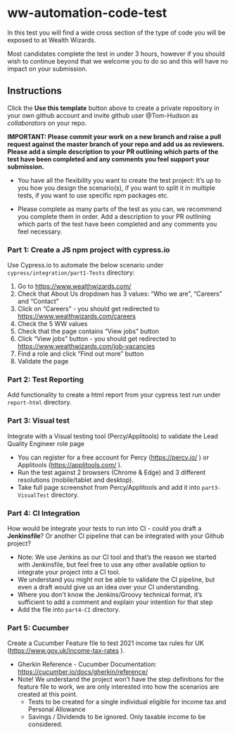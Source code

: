 # ww-automation-code-test
In this test you will find a wide cross section of the type of code you will be exposed to at Wealth Wizards.

Most candidates complete the test in under 3 hours, however if you should wish to continue beyond that we welcome you to do so and this will have no impact on your submission.

## Instructions
Click the **Use this template** button above to create a private repository in your own github account and invite github user @Tom-Hudson as _collaborators_ on your repo.

**IMPORTANT: Please commit your work on a new branch and raise a pull request against the master branch of your repo and add us as reviewers. Please add a simple description to your PR outlining which parts of the test have been completed and any comments you feel support your submission.**
 
* You have all the flexibility you want to create the test project: It’s up to you how you design the scenario(s), if you want to split it in multiple tests, if you want to use specific npm packages etc. 

* Please complete as many parts of the test as you can, we recommend you complete them in order. Add a description to your PR outlining which parts of the test have been completed and any comments you feel necessary.


### Part 1: Create a JS npm project with cypress.io 
Use Cypress.io to automate the below scenario under `cypress/integration/part1-Tests` directory:
1. Go to https://www.wealthwizards.com/  
2. Check that About Us dropdown has 3 values: “Who we are”, “Careers” and “Contact”
3. Click on “Careers” - you should get redirected to https://www.wealthwizards.com/careers 
4. Check the 5 WW values
5. Check that the page contains “View jobs” button
6. Click “View jobs” button   - you should get redirected to https://www.wealthwizards.com/job-vacancies  
7. Find a role  and click “Find out more” button
8. Validate the page 

### Part 2: Test Reporting
Add functionality to create a html report from your cypress test run under `report-html` directory.

### Part 3: Visual test
Integrate with a Visual testing tool (Percy/Applitools) to validate the Lead Quality Engineer role page 

* You can register for a free account for Percy (https://percy.io/ ) or Applitools (https://applitools.com/ ). 
* Run the test against  2 browsers (Chrome & Edge) and 3 different resolutions (mobile/tablet and desktop).
* Take full page screenshot from Percy/Applitools and add it into `part3-VisualTest` directory.

### Part 4: CI Integration 
How would be integrate your tests to run into CI - could you draft a **Jenkinsfile**? Or another CI pipeline that can be integrated with your Github project? 
* Note: We use Jenkins as our CI tool and that’s the reason we started with Jenkinsfile, but feel free to use any other available option to integrate your project into a CI tool. 
* We understand you might not be able to validate the CI pipeline, but even a draft would give us an idea over your CI understanding. 
* Where you don't know the Jenkins/Groovy technical format, it’s sufficient to add a comment and explain your intention for that step
* Add the file into `part4-CI` directory.

### Part 5: Cucumber 
Create a Cucumber Feature file to test 2021 income tax rules for UK (https://www.gov.uk/income-tax-rates ).  
* Gherkin Reference - Cucumber Documentation: https://cucumber.io/docs/gherkin/reference/   
* Note! We understand the project won’t have the step definitions for the feature file to work, we are only interested into how the scenarios are created at this point.
	* Tests to be created for a single individual eligible for income tax and Personal Allowance 
	* Savings / Dividends to be ignored. Only taxable income to be considered.
